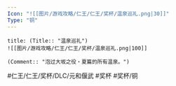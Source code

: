 ```yaml
---
Icon: "![[图片/游戏攻略/仁王/仁王/奖杯/温泉巡礼.png|30]]"
Type: "铜"
---
```

```ad-common-bronze-trophy
title: (Title:: "温泉巡礼")
![[图片/游戏攻略/仁王/仁王/奖杯/温泉巡礼.png|100]]

(Comment:: "泡过大坂之役・夏篇的所有温泉。")
```

#仁王/仁王/奖杯/DLC/元和偃武 #奖杯 #奖杯/铜
